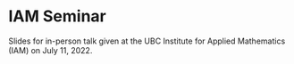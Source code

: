 # IAM Seminar 

Slides for in-person talk given at the UBC Institute for Applied Mathematics (IAM) on July 11, 2022. 
